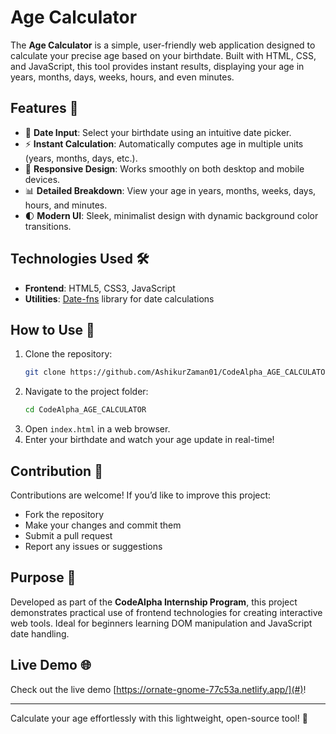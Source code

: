 # Age Calculator

The **Age Calculator** is a simple, user-friendly web application designed to calculate your precise age based on your birthdate. Built with HTML, CSS, and JavaScript, this tool provides instant results, displaying your age in years, months, days, weeks, hours, and even minutes.

## Features 🚀

- 📅 **Date Input**: Select your birthdate using an intuitive date picker.
- ⚡ **Instant Calculation**: Automatically computes age in multiple units (years, months, days, etc.).
- 🎨 **Responsive Design**: Works smoothly on both desktop and mobile devices.
- 📊 **Detailed Breakdown**: View your age in years, months, weeks, days, hours, and minutes.
- 🌓 **Modern UI**: Sleek, minimalist design with dynamic background color transitions.

## Technologies Used 🛠️

- **Frontend**: HTML5, CSS3, JavaScript
- **Utilities**: [Date-fns](https://date-fns.org/) library for date calculations

## How to Use 📝

1. Clone the repository:
   ```bash
   git clone https://github.com/AshikurZaman01/CodeAlpha_AGE_CALCULATOR.git
   ```
2. Navigate to the project folder:
   ```bash
   cd CodeAlpha_AGE_CALCULATOR
   ```
3. Open `index.html` in a web browser.
4. Enter your birthdate and watch your age update in real-time!

## Contribution 🤝

Contributions are welcome! If you’d like to improve this project:
- Fork the repository
- Make your changes and commit them
- Submit a pull request
- Report any issues or suggestions

## Purpose 🎯

Developed as part of the **CodeAlpha Internship Program**, this project demonstrates practical use of frontend technologies for creating interactive web tools. Ideal for beginners learning DOM manipulation and JavaScript date handling.

## Live Demo 🌐

Check out the live demo [https://ornate-gnome-77c53a.netlify.app/](#)!

---

Calculate your age effortlessly with this lightweight, open-source tool! 🚀
